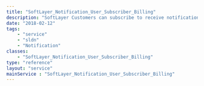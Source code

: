```yaml
---
title: "SoftLayer_Notification_User_Subscriber_Billing"
description: "SoftLayer Customers can subscribe to receive notifications for various notification types.  This service also allows you to 'turn on' or 'turn off' notification messages sent to a subscriber for certain notifications. "
date: "2018-02-12"
tags:
    - "service"
    - "sldn"
    - "Notification"
classes:
    - "SoftLayer_Notification_User_Subscriber_Billing"
type: "reference"
layout: "service"
mainService : "SoftLayer_Notification_User_Subscriber_Billing"
---
```


